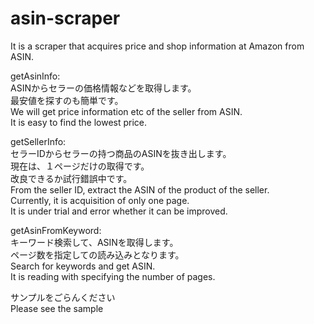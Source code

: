 # asin-scraper
It is a scraper that acquires price and shop information at Amazon from ASIN.<br/>

getAsinInfo:<br/>
ASINからセラーの価格情報などを取得します。<br/>
最安値を探すのも簡単です。<br/>
We will get price information etc of the seller from ASIN.<br/>
It is easy to find the lowest price.<br/>

getSellerInfo:<br/>
セラーIDからセラーの持つ商品のASINを抜き出します。<br/>
現在は、１ページだけの取得です。<br/>
改良できるか試行錯誤中です。<br/>
From the seller ID, extract the ASIN of the product of the seller.<br/>
Currently, it is acquisition of only one page.<br/>
It is under trial and error whether it can be improved.<br/>

getAsinFromKeyword:<br/>
キーワード検索して、ASINを取得します。<br/>
ページ数を指定しての読み込みとなります。<br/>
Search for keywords and get ASIN.<br/>
It is reading with specifying the number of pages.<br/>

サンプルをごらんください<br/>
Please see the sample<br/>

